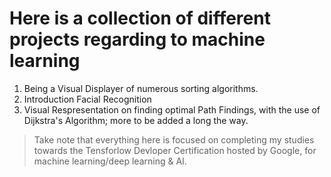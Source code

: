 # Here is a collection of different projects regarding to machine learning

1. Being a Visual Displayer of numerous sorting algorithms.
2. Introduction Facial Recognition
3. Visual Respresentation on finding optimal Path Findings, with the use of Dijkstra's Algorithm; more to be added a long the way.

> Take note that everything here is focused on completing my studies towards the Tensforlow Devloper Certification hosted by Google, for machine learning/deep learning & AI.
